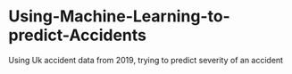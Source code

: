 # Using-Machine-Learning-to-predict-Accidents
Using Uk accident data from 2019, trying to predict severity of an accident
